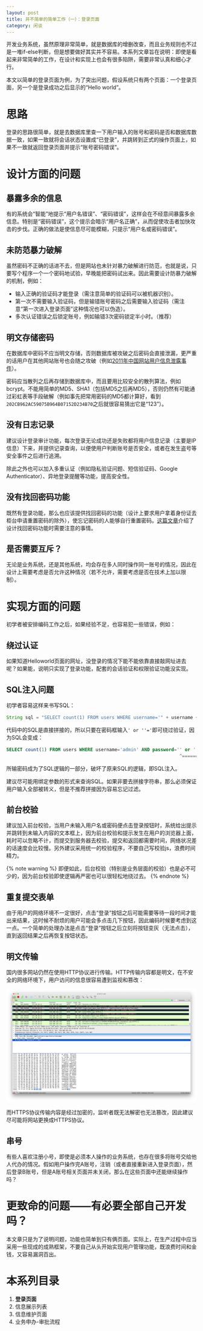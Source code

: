 ```yaml
---
layout: post
title: 并不简单的简单工作（一）：登录页面
category: 闲谈
---
```

开发业务系统，虽然原理非常简单，就是数据库的增删改查，而且业务规则也不过是一堆if-else判断，但是想要做好其实并不容易。本系列文章旨在说明：即使是看起来非常简单的工作，在设计和实现上也会有很多陷阱，需要非常认真和细心才行。

本文以简单的登录页面为例，为了突出问题，假设系统只有两个页面：一个登录页面，另一个是登录成功之后显示的“Hello world”。
<!-- more -->

# 思路
登录的思路很简单，就是去数据库里查一下用户输入的账号和密码是否和数据库数据一致，如果一致就将会话状态设置成“已登录”，并跳转到正式的操作页面上，如果不一致就返回登录页面并提示“账号密码错误”。

# 设计方面的问题
## 暴露多余的信息
有的系统会“智能”地提示“用户名错误”、“密码错误”，这样会在不经意间暴露多余信息。特别是“密码错误”，这个提示会暗示“用户名正确”，从而促使攻击者加快攻击的步伐。正确的做法是使信息尽可能模糊，只提示“用户名或密码错误”。

## 未防范暴力破解
虽然密码不正确的话进不去，但是网站也未针对暴力破解进行防范，也就是说，只要写个程序一个一个密码地试验，早晚能把密码试出来。因此需要设计防暴力破解的机制，例如：

* 输入正确的验证码才能登录（需注意简单的验证码可以被机器识别）。
* 第一次不需要输入验证码，但是输错账号密码之后需要输入验证码（需注意“第一次进入登录页面”这种情况也可以伪造）。
* 多次认证错误之后锁定账号，例如输错3次密码锁定半小时。（推荐）

## 明文存储密码
在数据库中密码不应当明文存储，否则数据库被攻破之后密码会直接泄漏，更严重的话用户在其他网站账号也会随之攻破（例如[2011年中国网站用户信息泄露事件](https://zh.wikipedia.org/wiki/2011%E5%B9%B4%E4%B8%AD%E5%9B%BD%E7%BD%91%E7%AB%99%E7%94%A8%E6%88%B7%E4%BF%A1%E6%81%AF%E6%B3%84%E9%9C%B2%E4%BA%8B%E4%BB%B6)）。

密码应当散列之后再存储到数据库中，而且要用比较安全的散列算法，例如bcrypt。不能用简单的MD5、SHA1（包括MD5之后再MD5），否则仍然有可能通过彩虹表等手段破解（例如事先把常用密码的MD5都计算好，看到`202CB962AC59075B964B07152D234B70`之后就很容易猜出它是“123”）。

## 没有日志记录
建议设计登录审计功能，每次登录无论成功还是失败都将用户信息记录（主要是IP信息）下来，并提供记录查询，以便使用户判断账号是否安全，或者在发生盗号等安全事件之后进行追溯。

除此之外也可以加入多重认证（例如隐私验证问题、短信验证码、Google Authenticator）、异地登录提醒等功能，提高安全性。

## 没有找回密码功能
既然有登录功能，那么也应该提供找回密码的功能（设计上要求用户拿着身份证去柜台申请重置密码的除外），使忘记密码的人能够自行重置密码。[这篇文章](http://www.ruanyifeng.com/blog/2019/02/password.html)介绍了设计找回密码功能时需要注意的事情。

## 是否需要互斥？
无论是业务系统，还是其他系统，均会存在多人同时操作同一账号的情况，因此在设计上需要考虑是否允许这种情况（若不允许，需要考虑是否在技术上加以限制）。

# 实现方面的问题
初学者被安排编码工作之后，如果经验不足，也容易犯一些错误，例如：

## 绕过认证
如果知道Helloworld页面的网址，没登录的情况下能不能依靠直接敲网址进去呢？如果能，说明只实现了登录功能，配套的会话验证和权限验证功能没实现。

## SQL注入问题
初学者容易这样来书写SQL：

```java
String sql = "SELECT count(1) FROM users WHERE username='" + username + "' AND password='" + password + "'";
```

代码中的SQL是直接拼接的，所以只要在密码框输入`' or ''='`即可绕过验证，因为SQL会变成：

```sql
SELECT count(1) FROM users WHERE username='admin' AND password='' or ''='';
                                                                ^=======^
```

所输密码成为了SQL逻辑的一部分，破坏了原来SQL的逻辑，即SQL注入。

建议尽可能用绑定参数的形式来查询SQL。如果非要去拼接字符串，那么必须保证用户输入全部被转义，但是不推荐拼接因为容易忘记过滤。

## 前台校验
建议加入前台校验，当用户未输入用户名或密码便点击登录按钮时，系统给出提示并跳转到未输入内容的文本框上，因为前台校验和提示发生在用户的浏览器上面，耗时可以忽略不计，而提交到服务器去校验，提交和返回都需要时间，网络状况差的话速度会比较慢。另外建议采用统一的校验程序，不要自己写校验js，浪费时间精力。

{% note warning %}
即便如此，后台校验（特别是业务层面的校验）也是必不可少的，因为前台校验即使逻辑再严密也可以很轻松地绕过去。
{% endnote %}

## 重复提交表单
由于用户的网络环境不一定很好，点击“登录”按钮之后可能需要等待一段时间才能出来结果，这时候不耐烦的用户可能会多点击几下按钮，因此编码时候要考虑到这一点。一个简单的处理办法是点击“登录”按钮之后立刻将按钮变灰（无法点击），直到返回结果之后再恢复按钮状态。

## 明文传输
国内很多网站仍然在使用HTTP协议进行传输。HTTP传输内容都是明文，在不安全的网络环境下，用户访问的信息很容易遭到监视和篡改：

![密码被截获](/img/2019-02-08-login-page/password.png)

而HTTPS协议传输内容是经过加密的，监听者既无法解密也无法篡改，因此建议尽可能将网站更换成HTTPS协议。

## 串号
有些人喜欢注册小号，即使是必须本人操作的业务系统，也存在很多将账号交给他人代办的情况。假如用户操作完A账号，注销（或者直接重新进入登录页面），然后登录B账号，但是A账号相关页面并未关闭，那么在这些页面中还能继续操作吗？

# 更致命的问题——有必要全部自己开发吗？
本文章只是为了说明问题，功能也简单到只有俩页面。实际上，在生产过程中应当采用一些现成的成熟框架，不要自己从头开始实现用户管理功能，既浪费时间和金钱，又容易漏洞百出。

# 本系列目录
1. **登录页面**
2. 信息展示列表
3. 信息维护页面
4. 业务申办-审批流程
